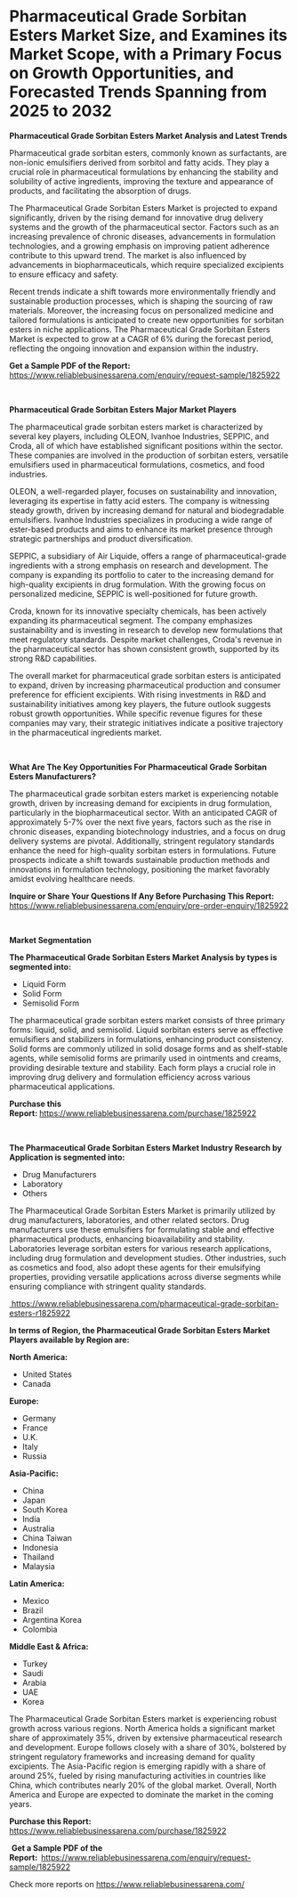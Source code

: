 <p><h1>Pharmaceutical Grade Sorbitan Esters Market Size, and Examines its Market Scope, with a Primary Focus on Growth Opportunities, and Forecasted Trends Spanning from 2025 to 2032</h1></p><p><strong>Pharmaceutical Grade Sorbitan Esters Market Analysis and Latest Trends</strong></p>
<p><p>Pharmaceutical grade sorbitan esters, commonly known as surfactants, are non-ionic emulsifiers derived from sorbitol and fatty acids. They play a crucial role in pharmaceutical formulations by enhancing the stability and solubility of active ingredients, improving the texture and appearance of products, and facilitating the absorption of drugs.</p><p>The Pharmaceutical Grade Sorbitan Esters Market is projected to expand significantly, driven by the rising demand for innovative drug delivery systems and the growth of the pharmaceutical sector. Factors such as an increasing prevalence of chronic diseases, advancements in formulation technologies, and a growing emphasis on improving patient adherence contribute to this upward trend. The market is also influenced by advancements in biopharmaceuticals, which require specialized excipients to ensure efficacy and safety.</p><p>Recent trends indicate a shift towards more environmentally friendly and sustainable production processes, which is shaping the sourcing of raw materials. Moreover, the increasing focus on personalized medicine and tailored formulations is anticipated to create new opportunities for sorbitan esters in niche applications. The Pharmaceutical Grade Sorbitan Esters Market is expected to grow at a CAGR of 6% during the forecast period, reflecting the ongoing innovation and expansion within the industry.</p></p>
<p><strong>Get a Sample PDF of the Report:&nbsp;</strong> <a href="https://www.reliablebusinessarena.com/enquiry/request-sample/1825922?utm_campaign=1891&utm_medium=2&utm_source=Github&utm_content=ia&utm_term=03022025&utm_id=pharmaceutical-grade-sorbitan-esters">https://www.reliablebusinessarena.com/enquiry/request-sample/1825922</a></p>
<p>&nbsp;</p>
<p><strong>Pharmaceutical Grade Sorbitan Esters Major Market Players</strong></p>
<p><p>The pharmaceutical grade sorbitan esters market is characterized by several key players, including OLEON, Ivanhoe Industries, SEPPIC, and Croda, all of which have established significant positions within the sector. These companies are involved in the production of sorbitan esters, versatile emulsifiers used in pharmaceutical formulations, cosmetics, and food industries.</p><p>OLEON, a well-regarded player, focuses on sustainability and innovation, leveraging its expertise in fatty acid esters. The company is witnessing steady growth, driven by increasing demand for natural and biodegradable emulsifiers. Ivanhoe Industries specializes in producing a wide range of ester-based products and aims to enhance its market presence through strategic partnerships and product diversification.</p><p>SEPPIC, a subsidiary of Air Liquide, offers a range of pharmaceutical-grade ingredients with a strong emphasis on research and development. The company is expanding its portfolio to cater to the increasing demand for high-quality excipients in drug formulation. With the growing focus on personalized medicine, SEPPIC is well-positioned for future growth.</p><p>Croda, known for its innovative specialty chemicals, has been actively expanding its pharmaceutical segment. The company emphasizes sustainability and is investing in research to develop new formulations that meet regulatory standards. Despite market challenges, Croda's revenue in the pharmaceutical sector has shown consistent growth, supported by its strong R&D capabilities.</p><p>The overall market for pharmaceutical grade sorbitan esters is anticipated to expand, driven by increasing pharmaceutical production and consumer preference for efficient excipients. With rising investments in R&D and sustainability initiatives among key players, the future outlook suggests robust growth opportunities. While specific revenue figures for these companies may vary, their strategic initiatives indicate a positive trajectory in the pharmaceutical ingredients market.</p></p>
<p>&nbsp;</p>
<p><strong>What Are The Key Opportunities For Pharmaceutical Grade Sorbitan Esters Manufacturers?</strong></p>
<p><p>The pharmaceutical grade sorbitan esters market is experiencing notable growth, driven by increasing demand for excipients in drug formulation, particularly in the biopharmaceutical sector. With an anticipated CAGR of approximately 5-7% over the next five years, factors such as the rise in chronic diseases, expanding biotechnology industries, and a focus on drug delivery systems are pivotal. Additionally, stringent regulatory standards enhance the need for high-quality sorbitan esters in formulations. Future prospects indicate a shift towards sustainable production methods and innovations in formulation technology, positioning the market favorably amidst evolving healthcare needs.</p></p>
<p><strong>Inquire or Share Your Questions If Any Before Purchasing This Report:</strong> <a href="https://www.reliablebusinessarena.com/enquiry/pre-order-enquiry/1825922?utm_campaign=1891&utm_medium=2&utm_source=Github&utm_content=ia&utm_term=03022025&utm_id=pharmaceutical-grade-sorbitan-esters">https://www.reliablebusinessarena.com/enquiry/pre-order-enquiry/1825922</a></p>
<p>&nbsp;</p>
<p><strong>Market Segmentation</strong></p>
<p><strong>The Pharmaceutical Grade Sorbitan Esters Market Analysis by types is segmented into:</strong></p>
<p><ul><li>Liquid Form</li><li>Solid Form</li><li>Semisolid Form</li></ul></p>
<p><p>The pharmaceutical grade sorbitan esters market consists of three primary forms: liquid, solid, and semisolid. Liquid sorbitan esters serve as effective emulsifiers and stabilizers in formulations, enhancing product consistency. Solid forms are commonly utilized in solid dosage forms and as shelf-stable agents, while semisolid forms are primarily used in ointments and creams, providing desirable texture and stability. Each form plays a crucial role in improving drug delivery and formulation efficiency across various pharmaceutical applications.</p></p>
<p><strong>Purchase this Report:&nbsp;</strong><a href="https://www.reliablebusinessarena.com/purchase/1825922?utm_campaign=1891&utm_medium=2&utm_source=Github&utm_content=ia&utm_term=03022025&utm_id=pharmaceutical-grade-sorbitan-esters">https://www.reliablebusinessarena.com/purchase/1825922</a></p>
<p>&nbsp;</p>
<p><strong>The Pharmaceutical Grade Sorbitan Esters Market Industry Research by Application is segmented into:</strong></p>
<p><ul><li>Drug Manufacturers</li><li>Laboratory</li><li>Others</li></ul></p>
<p><p>The Pharmaceutical Grade Sorbitan Esters Market is primarily utilized by drug manufacturers, laboratories, and other related sectors. Drug manufacturers use these emulsifiers for formulating stable and effective pharmaceutical products, enhancing bioavailability and stability. Laboratories leverage sorbitan esters for various research applications, including drug formulation and development studies. Other industries, such as cosmetics and food, also adopt these agents for their emulsifying properties, providing versatile applications across diverse segments while ensuring compliance with stringent quality standards.</p></p>
<p><a href="https://www.reliablebusinessarena.com/pharmaceutical-grade-sorbitan-esters-r1825922?utm_campaign=1891&utm_medium=2&utm_source=Github&utm_content=ia&utm_term=03022025&utm_id=pharmaceutical-grade-sorbitan-esters">&nbsp;https://www.reliablebusinessarena.com/pharmaceutical-grade-sorbitan-esters-r1825922</a></p>
<p><strong>In terms of Region, the Pharmaceutical Grade Sorbitan Esters Market Players available by Region are:</strong></p>
<p>
    <p> <strong> North America: </strong>
        <ul>
            <li>United States</li>
            <li>Canada</li>
        </ul>
        </p> 
    <p> <strong> Europe: </strong>
        <ul>
            <li>Germany</li>
            <li>France</li>
            <li>U.K.</li>
            <li>Italy</li>
            <li>Russia</li>
        </ul>
        </p> 
    <p> <strong> Asia-Pacific: </strong>
        <ul>
            <li>China</li>
            <li>Japan</li>
            <li>South Korea</li>
            <li>India</li>
            <li>Australia</li>
            <li>China Taiwan</li>
            <li>Indonesia</li>
            <li>Thailand</li>
            <li>Malaysia</li>
        </ul>
        </p> 
    <p> <strong> Latin America: </strong>
        <ul>
            <li>Mexico</li>
            <li>Brazil</li>
            <li>Argentina Korea</li>
            <li>Colombia</li>
        </ul>
        </p> 
    <p> <strong> Middle East & Africa: </strong>
        <ul>
            <li>Turkey</li>
            <li>Saudi</li>
            <li>Arabia</li>
            <li>UAE</li>
            <li>Korea</li>
        </ul>
    </p>
    </p>
<p><p>The Pharmaceutical Grade Sorbitan Esters market is experiencing robust growth across various regions. North America holds a significant market share of approximately 35%, driven by extensive pharmaceutical research and development. Europe follows closely with a share of 30%, bolstered by stringent regulatory frameworks and increasing demand for quality excipients. The Asia-Pacific region is emerging rapidly with a share of around 25%, fueled by rising manufacturing activities in countries like China, which contributes nearly 20% of the global market. Overall, North America and Europe are expected to dominate the market in the coming years.</p></p>
<p><strong>Purchase this Report: </strong><a href="https://www.reliablebusinessarena.com/purchase/1825922?utm_campaign=1891&utm_medium=2&utm_source=Github&utm_content=ia&utm_term=03022025&utm_id=pharmaceutical-grade-sorbitan-esters">https://www.reliablebusinessarena.com/purchase/1825922</a></p>
<p>&nbsp;<strong>Get a Sample PDF of the Report:&nbsp;&nbsp;</strong><a href="https://www.reliablebusinessarena.com/enquiry/request-sample/1825922?utm_campaign=1891&utm_medium=2&utm_source=Github&utm_content=ia&utm_term=03022025&utm_id=pharmaceutical-grade-sorbitan-esters">https://www.reliablebusinessarena.com/enquiry/request-sample/1825922</a></p>
<p><strong></strong></p>
<p>Check more reports on <a href="https://www.reliablebusinessarena.com/?utm_campaign=1891&utm_medium=2&utm_source=Github&utm_content=ia&utm_term=03022025&utm_id=pharmaceutical-grade-sorbitan-esters">https://www.reliablebusinessarena.com/</a></p>